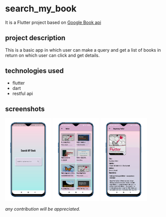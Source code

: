 # search_my_book

It is a Flutter project based on [Google Book api](https://developers.google.com/books/docs/overview)

## project description

This is a basic app in which user can make a query and get a list of books in return on which user can click and get details.

## technologies used
- flutter
- dart
- restful api

## screenshots
<img src="screenshot/smb-1.jpg" alt="drawing" width="150"/>
<img src="screenshot/smb-2.jpg" alt="drawing" width="150"/>
<img src="screenshot/smb-3.jpg" alt="drawing" width="150"/>


*any contribution will be appreciated.*

